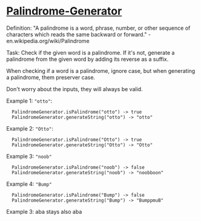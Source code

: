 # [Palindrome-Generator](https://www.codewars.com/kata/palindrome-generator "https://www.codewars.com/kata/561cee035bf6ca9560000020")

Definition: "A palindrome is a word, phrase, number, or other sequence of characters which reads the same backward or forward." - en.wikipedia.org/wiki/Palindrome

Task: Check if the given word is a palindrome. If it's not, generate a palindrome from the given word by adding its reverse as a suffix.

When checking if a word is a palindrome, ignore case, but when generating a palindrome, them preserver case.

Don't worry about the inputs, they will always be valid.

Example 1: `"otto"`:
```
  PalindromeGenerator.isPalindrome("otto") -> true
  PalindromeGenerator.generateString("otto") -> "otto"
```

Example 2: `"Otto"`:
```
  PalindromeGenerator.isPalindrome("Otto") -> true
  PalindromeGenerator.generateString("Otto") -> "Otto"
```

Example 3: `"noob"`
```
  PalindromeGenerator.isPalindrome("noob") -> false
  PalindromeGenerator.generateString("noob") -> "noobboon"
```

Example 4: `"Bump"`
```
  PalindromeGenerator.isPalindrome("Bump") -> false
  PalindromeGenerator.generateString("Bump") -> "BumppmuB"
```
Example 3: aba stays also aba